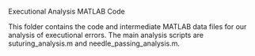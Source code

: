 Executional Analysis MATLAB Code

This folder contains the code and intermediate MATLAB data files for our analysis of executional errors. The main analysis scripts are suturing_analysis.m and needle_passing_analysis.m.

